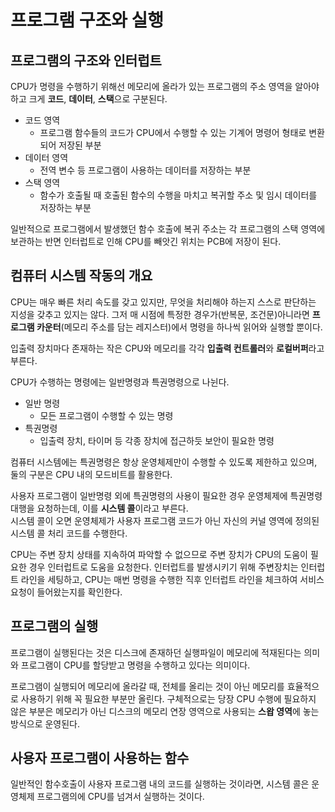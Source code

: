 # 프로그램 구조와 실행

## 프로그램의 구조와 인터럽트
CPU가 명령을 수행하기 위해선 메모리에 올라가 있는 프로그램의 주소 영역을 알아야하고 크게 **코드**, **데이터**, **스택**으로 구분된다.

- 코드 영역
  - 프로그램 함수들의 코드가 CPU에서 수행할 수 있는 기계어 명령어 형태로 변환되어 저장된 부분
- 데이터 영역
  - 전역 변수 등 프로그램이 사용하는 데이터를 저장하는 부분
- 스택 영역
  - 함수가 호출될 때 호출된 함수의 수행을 마치고 복귀할 주소 및 임시 데이터를 저장하는 부분

일반적으로 프로그램에서 발생했던 함수 호출에 복귀 주소는 각 프로그램의 스택 영역에 보관하는 반면 인터럽트로 인해 CPU를 빼앗긴 위치는 PCB에 저장이 된다.

## 컴퓨터 시스템 작동의 개요
CPU는 매우 빠른 처리 속도를 갖고 있지만, 무엇을 처리해야 하는지 스스로 판단하는 지성을 갖추고 있지는 않다.
그저 매 시점에 특정한 경우가(반복문, 조건문)아니라면 **프로그램 카운터**(메모리 주소를 담는 레지스터)에서 명령을 하나씩 읽어와 실행할 뿐이다.

입출력 장치마다 존재하는 작은 CPU와 메모리를 각각 **입출력 컨트롤러**와 **로컬버퍼**라고 부른다.

CPU가 수행하는 명령에는 일반명령과 특권명령으로 나뉜다.
- 일반 명령
  - 모든 프로그램이 수행할 수 있는 명령
- 특권명령
  - 입출력 장치, 타이머 등 각종 장치에 접근하듯 보안이 필요한 명령

컴퓨터 시스템에는 특권명령은 항상 운영체제만이 수행할 수 있도록 제한하고 있으며, 둘의 구분은 CPU 내의 모드비트를 활용한다.

사용자 프로그램이 일반명령 외에 특권명령의 사용이 필요한 경우 운영체제에 특권명령 대행을 요청하는데, 이를 **시스템 콜**이라고 부른다.<br/>
시스템 콜이 오면 운영체제가 사용자 프로그램 코드가 아닌 자신의 커널 영역에 정의된 시스템 콜 처리 코드를 수행한다.

CPU는 주변 장치 상태를 지속하여 파악할 수 없으므로 주변 장치가 CPU의 도움이 필요한 경우 인터럽트로 도움을 요청한다.
인터럽트를 발생시키기 위해 주변장치는 인터럽트 라인을 세팅하고, CPU는 매번 명령을 수행한 직후 인터럽트 라인을 체크하여 서비스 요청이 들어왔는지를 확인한다.

## 프로그램의 실행
프로그램이 실행된다는 것은 디스크에 존재하던 실행파일이 메모리에 적재된다는 의미와 프로그램이 CPU를 할당받고 명령을 수행하고 있다는 의미이다.

프로그램이 실행되어 메모리에 올라갈 때, 전체를 올리는 것이 아닌 메모리를 효율적으로 사용하기 위해 꼭 필요한 부분만 올린다. 
구체적으로는 당장 CPU 수행에 필요하지 않은 부분은 메모리가 아닌 디스크의 메모리 연장 영역으로 사용되는 **스왑 영역**에 놓는 방식으로 운영된다.

## 사용자 프로그램이 사용하는 함수
일반적인 함수호출이 사용자 프로그램 내의 코드를 실행하는 것이라면, 시스템 콜은 운영체제 프로그램의에 CPU를 넘겨서 실행하는 것이다.
